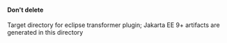 #### Don't delete

Target directory for eclipse transformer plugin;  Jakarta EE 9+ artifacts are generated in this directory
